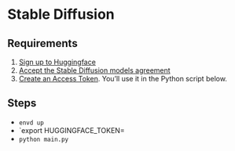 # Stable Diffusion

## Requirements

<ol>
  <li><a href="https://huggingface.co/join">Sign up to Huggingface</a></li>
  <li><a href="https://huggingface.co/CompVis/stable-diffusion-v1-4">Accept the Stable Diffusion models agreement</a></li>
  <li><a href="https://huggingface.co/settings/tokens">Create an Access Token</a>. You’ll use it in the Python script below.</li>
</ol>

## Steps

- `envd up`
- `export HUGGINGFACE_TOKEN=<token>
- `python main.py`
